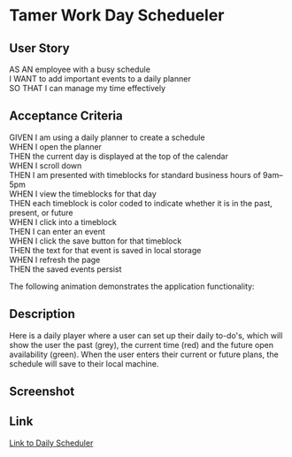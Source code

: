# Tamer Work Day Schedueler

## User Story

AS AN employee with a busy schedule <br>
I WANT to add important events to a daily planner<br>
SO THAT I can manage my time effectively<br>

## Acceptance Criteria

GIVEN I am using a daily planner to create a schedule<br>
WHEN I open the planner<br>
THEN the current day is displayed at the top of the calendar<br>
WHEN I scroll down<br>
THEN I am presented with timeblocks for standard business hours of 9am&ndash;5pm<br>
WHEN I view the timeblocks for that day<br>
THEN each timeblock is color coded to indicate whether it is in the past, present, or future<br>
WHEN I click into a timeblock<br>
THEN I can enter an event<br>
WHEN I click the save button for that timeblock<br>
THEN the text for that event is saved in local storage<br>
WHEN I refresh the page<br>
THEN the saved events persist<br>

The following animation demonstrates the application functionality:


## Description

Here is a daily player where a user can set up their daily to-do's, which will show the user the past (grey), the current time (red) and the future open availability (green). When the user enters their current or future plans, the schedule will save to their local machine.

## Screenshot


## Link
<a href="https://tamerbekir.github.io/tamer-mets-quiz/">Link to Daily Scheduler</a>